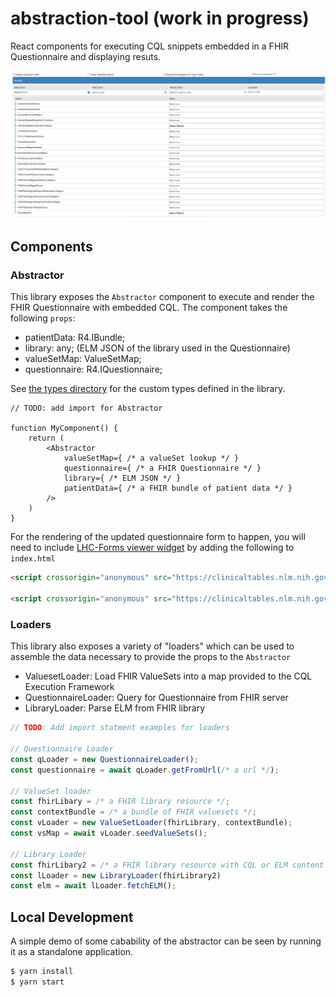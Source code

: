 # abstraction-tool (work in progress)

React components for executing CQL snippets embedded in a FHIR Questionnaire and displaying resuts.

![Example Questionnaire rendering](./public/example-form.png)

## Components

### Abstractor

This library exposes the `Abstractor` component to execute and render the FHIR Questionnaire with embedded CQL. The component takes the following `props`:

* patientData: R4.IBundle;
* library: any; (ELM JSON of the library used in the Questionnaire)
* valueSetMap: ValueSetMap;
* questionnaire: R4.IQuestionnaire;

See [the types directory](https://github.com/mcode/abstraction-tool/tree/master/src/types) for the custom types defined in the library.

``` JSX
// TODO: add import for Abstractor

function MyComponent() {
    return (
        <Abstractor
            valueSetMap={ /* a valueSet lookup */ }
            questionnaire={ /* a FHIR Questionnaire */ }
            library={ /* ELM JSON */ }
            patientData={ /* a FHIR bundle of patient data */ }
        />
    )
}
```

For the rendering of the updated questionnaire form to happen, you will need to include [LHC-Forms viewer widget](https://lhncbc.github.io/lforms/) by adding the following to `index.html`

``` html
<script crossorigin="anonymous" src="https://clinicaltables.nlm.nih.gov/lforms-versions/25.1.2/lforms.min.js"></script>

<script crossorigin="anonymous" src="https://clinicaltables.nlm.nih.gov/lforms-versions/25.1.2/fhir/lformsFHIRAll.min.js"></script>   
```

### Loaders

This library also exposes a variety of "loaders" which can be used to assemble the data necessary to provide the props to the `Abstractor`

* ValuesetLoader: Load FHIR ValueSets into a map provided to the CQL Execution Framework
* QuestionnaireLoader: Query for Questionnaire from FHIR server
* LibraryLoader: Parse ELM from FHIR library

``` JavaScript
// TODO: Add import statment examples for loaders

// Questionnaire Loader
const qLoader = new QuestionnaireLoader();
const questionnaire = await qLoader.getFromUrl(/* a url */);

// ValueSet loader
const fhirLibary = /* a FHIR library resource */;
const contextBundle = /* a bundle of FHIR valuesets */;
const vLoader = new ValueSetLoader(fhirLibrary, contextBundle);
const vsMap = await vLoader.seedValueSets();

// Library Loader
const fhirLibary2 = /* a FHIR library resource with CQL or ELM content */;
const lLoader = new LibraryLoader(fhirLibrary2)
const elm = await lLoader.fetchELM();
```

## Local Development

A simple demo of some cabability of the abstractor can be seen by running it as a standalone application.

``` bash
$ yarn install
$ yarn start
```
